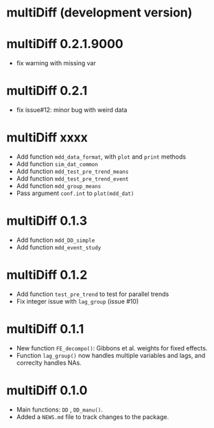 # multiDiff (development version)

# multiDiff 0.2.1.9000

* fix warning with missing var

# multiDiff 0.2.1

* fix issue#12: minor bug with weird data

# multiDiff xxxx

* Add function `mdd_data_format`, with `plot` and `print` methods
* Add function `sim_dat_common`
* Add function `mdd_test_pre_trend_means`
* Add function `mdd_test_pre_trend_event`
* Add function `mdd_group_means`
* Pass argument `conf.int` to `plot(mdd_dat)`

# multiDiff 0.1.3

* Add function `mdd_DD_simple`
* Add function `mdd_event_study`

# multiDiff 0.1.2

* Add function `test_pre_trend` to test for parallel trends
* Fix integer issue with `lag_group` (issue #10)

# multiDiff 0.1.1

* New function `FE_decompo()`: Gibbons et al. weights for fixed effects.
* Function `lag_group()` now handles multiple variables and lags, and correclty handles NAs.

# multiDiff 0.1.0

* Main functions: `DD` , `DD_manu()`.
* Added a `NEWS.md` file to track changes to the package.
